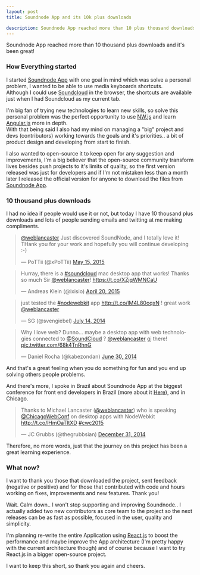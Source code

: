 ```yaml
---
layout: post
title: Soundnode App and its 10k plus downloads

description: Soundnode App reached more than 10 plus thousand downloads and it's been great!
---
```


Soundnode App reached more than 10 thousand plus downloads and it's been great!

### How Everything started

I started <a href="http://www.soundnodeapp.com/" target="_blank" title="Soundnode App - the soundcloud for desktop windows and Mac">Soundnode App</a> with one goal in mind which was solve a personal problem, I wanted to be able to use media keyboards shortcuts. <br>
Although I could use <a href="https://soundcloud.com" target="_blank" title="Soundcloud">Soundcloud</a> in the browser, the shortcuts are available just when I had Soundcloud as my current tab.

I'm big fan of trying new technologies to learn new skills, so solve this personal problem was the perfect opportunity to use <a href="http://nwjs.io/" target="_blank" title="Nw.js">NW.js</a> and learn <a href="https://angularjs.org/" target="_blank" title="Angular.js">Angular.js</a> more in depth. <br>
With that being said I also had my mind on managing a "big" project and devs (contributors) working towards the goals and it's priorities.. a bit of product design and developing from start to finish.

I also wanted to open-source it to keep open for any suggestion and improvements, I'm a big believer that the open-source community transform lives besides push projects to it's limits of quality, so the first version released was just for developers and if I'm not mistaken less than a month later I released the official version for anyone to download the files from <a href="http://www.soundnodeapp.com/" target="_blank" title="Soundnode App - the soundcloud for desktop windows and Mac">Soundnode App</a>.

### 10 thousand plus downloads

I had no idea if people would use it or not, but today I have 10 thousand plus downloads and lots of people sending emails and twitting at me making compliments.

<blockquote class="twitter-tweet" lang="en"><p lang="en" dir="ltr"><a href="https://twitter.com/weblancaster">@weblancaster</a> Just discovered SoundNode, and I totally love it! THank you for your work and hopefully you will continue developing :-)</p>&mdash; PoTTii (@xPoTTii) <a href="https://twitter.com/xPoTTii/status/599359994954416128">May 15, 2015</a></blockquote>
<script async src="//platform.twitter.com/widgets.js" charset="utf-8"></script>

<blockquote class="twitter-tweet" lang="en"><p lang="en" dir="ltr">Hurray, there is a <a href="https://twitter.com/hashtag/soundcloud?src=hash">#soundcloud</a> mac desktop app that works! Thanks so much Sir <a href="https://twitter.com/weblancaster">@weblancaster</a>!&#10;<a href="https://t.co/XZjqWMNCaU">https://t.co/XZjqWMNCaU</a></p>&mdash; Andreas Klein (@ixisio) <a href="https://twitter.com/ixisio/status/590090916876132352">April 20, 2015</a></blockquote>
<script async src="//platform.twitter.com/widgets.js" charset="utf-8"></script>

<blockquote class="twitter-tweet" lang="en"><p lang="en" dir="ltr">just tested the <a href="https://twitter.com/hashtag/nodewebkit?src=hash">#nodewebkit</a> app <a href="http://t.co/lM4L80oqxN">http://t.co/lM4L80oqxN</a> ! great work <a href="https://twitter.com/weblancaster">@weblancaster</a></p>&mdash; SG (@svengiebel) <a href="https://twitter.com/svengiebel/status/488675479072018432">July 14, 2014</a></blockquote>
<script async src="//platform.twitter.com/widgets.js" charset="utf-8"></script>

<blockquote class="twitter-tweet" lang="en"><p lang="en" dir="ltr">Why I love web? Dunno... maybe a desktop app with web technologies connected to <a href="https://twitter.com/SoundCloud">@SoundCloud</a> ? <a href="https://twitter.com/weblancaster">@weblancaster</a> gj there! <a href="http://t.co/68k4TnRhnG">pic.twitter.com/68k4TnRhnG</a></p>&mdash; Daniel Rocha (@kabezondan) <a href="https://twitter.com/kabezondan/status/483600047418769408">June 30, 2014</a></blockquote>
<script async src="//platform.twitter.com/widgets.js" charset="utf-8"></script>

And that's a great feeling when you do something for fun and you end up solving others people problems.

And there's more, I spoke in Brazil about Soundnode App at the biggest conference for front end developers in Brazil (more about it <a href="/blog/speaking-at-front-in-bh-conference-2014/" title="Speaking at FrontInBH">Here</a>), and in Chicago.

<blockquote class="twitter-tweet" lang="en"><p lang="en" dir="ltr">Thanks to Michael Lancaster (<a href="https://twitter.com/weblancaster">@weblancaster</a>) who is speaking <a href="https://twitter.com/ChicagoWebConf">@ChicagoWebConf</a> on desktop apps with NodeWebkit <a href="http://t.co/lHmOaTltXD">http://t.co/lHmOaTltXD</a> <a href="https://twitter.com/hashtag/cwc2015?src=hash">#cwc2015</a></p>&mdash; JC Grubbs (@thegrubbsian) <a href="https://twitter.com/thegrubbsian/status/550380141550260224">December 31, 2014</a></blockquote>
<script async src="//platform.twitter.com/widgets.js" charset="utf-8"></script>

Therefore, no more words, just that the journey on this project has been a great learning experience.


### What now?

I want to thank you those that downloaded the project, sent feedback (negative or positive) and for those that contributed with code and hours working on fixes, improvements and new features. Thank you!

Wait. Calm down.. I won't stop supporting and improving Soundnode.. I actually added two new contributors as core team to the project so the next releases can be as fast as possible, focused in the user, quality and simplicity.

I'm planning re-write the entire Application using <a href="https://facebook.github.io/react/" title="React.js">React.js</a> to boost the performance and maybe improve the App architecture (I'm pretty happy with the current architecture though) and of course because I want to try React.js in a bigger open-source project.

I want to keep this short, so thank you again and cheers.




